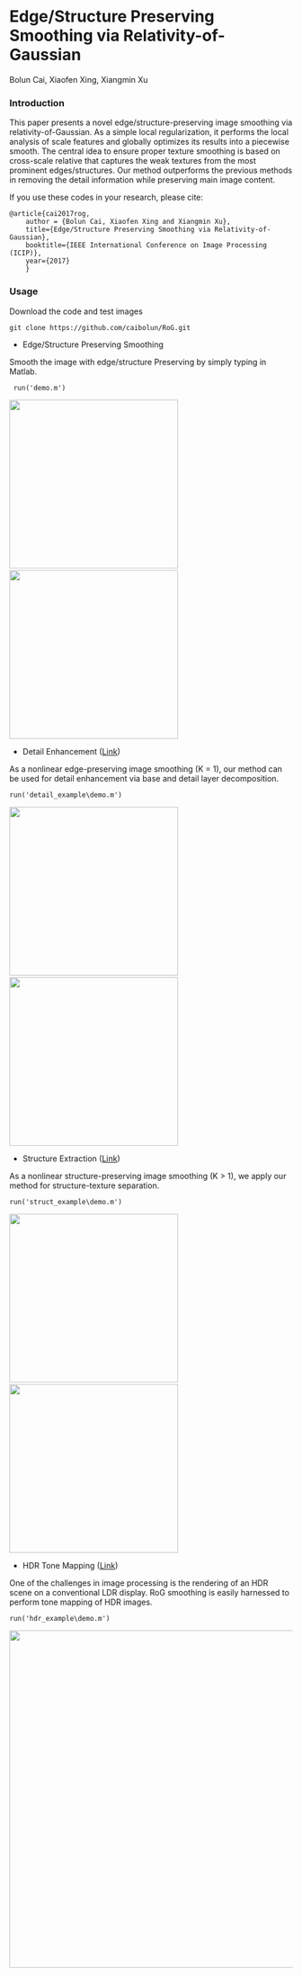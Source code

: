 # Edge/Structure Preserving Smoothing via Relativity-of-Gaussian
Bolun Cai, Xiaofen Xing, Xiangmin Xu
### Introduction
This paper presents a novel edge/structure-preserving image smoothing via relativity-of-Gaussian. As a simple local regularization, it performs the local analysis of scale features and globally optimizes its results into a piecewise smooth. The central idea to ensure proper texture smoothing is based on cross-scale relative that captures the weak textures from the most prominent edges/structures. Our method outperforms the previous methods in removing the detail information while preserving main image content.

If you use these codes in your research, please cite:


	@article{cai2017rog,
		author = {Bolun Cai, Xiaofen Xing and Xiangmin Xu},
		title={Edge/Structure Preserving Smoothing via Relativity-of-Gaussian},
		booktitle={IEEE International Conference on Image Processing (ICIP)},
		year={2017}
		}

### Usage
Download the code and test images
```
git clone https://github.com/caibolun/RoG.git
```

 - Edge/Structure Preserving Smoothing

 Smooth the image with edge/structure Preserving by simply typing in Matlab.
```
 run('demo.m')
```
<img width="300" height="300" src="https://raw.githubusercontent.com/caibolun/RoG/master/input.png"/> &nbsp;&nbsp; <img width="300" height="300" src="https://raw.githubusercontent.com/caibolun/RoG/master/rog.png"/>
 - Detail Enhancement ([Link](https://caibolun.github.io/RoG/detail_enhance.html))

 As a nonlinear edge-preserving image smoothing (K = 1), our method can be used for detail enhancement via base and detail layer decomposition.
```
run('detail_example\demo.m')
```
<img width="300" src="https://raw.githubusercontent.com/caibolun/RoG/master/detail_example/flower.png"/> &nbsp;&nbsp; <img width="300" src="https://raw.githubusercontent.com/caibolun/RoG/master/detail_example/result.png"/>

- Structure Extraction ([Link](https://caibolun.github.io/RoG/structure.html))

As a nonlinear structure-preserving image smoothing (K > 1), we apply our method for structure-texture separation. 
```
run('struct_example\demo.m')
```
<img width="300" src="https://raw.githubusercontent.com/caibolun/RoG/master/struct_example/fish.png"/> &nbsp;&nbsp; <img width="300" height="300" src="https://raw.githubusercontent.com/caibolun/RoG/master/struct_example/result.png"/>

- HDR Tone Mapping ([Link](https://caibolun.github.io/RoG/tone_mapping.html))

One of the challenges in image processing is the rendering of an HDR scene on a conventional LDR display. RoG smoothing is easily harnessed to perform tone mapping of HDR images. 
```
run('hdr_example\demo.m')
```
<img width="600" src="https://raw.githubusercontent.com/caibolun/RoG/master/hdr_example/result.png"/>
